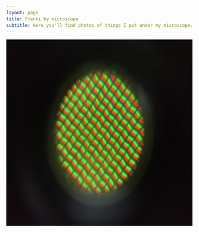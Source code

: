 ```yaml
---
layout: page
title: Frenki by microscope
subtitle: Here you'll find photos of things I put under my microscope. Hope you find it interesting
---
```


<img align="left" width="500" height="500" src="/MicroscopeGallery/yellow.jpeg">

